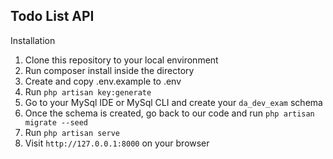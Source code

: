 ## Todo List API

Installation
1. Clone this repository to your local environment
2. Run composer install inside the directory
3. Create and copy .env.example to .env
4. Run `php artisan key:generate`
5. Go to your MySql IDE or MySql CLI and create your `da_dev_exam` schema
6. Once the schema is created, go back to our code and run `php artisan migrate --seed`
7. Run `php artisan serve`
8. Visit `http://127.0.0.1:8000` on your browser
